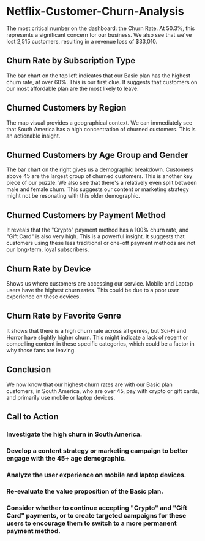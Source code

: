 # Netflix-Customer-Churn-Analysis
The most critical number on the dashboard: the Churn Rate. At 50.3%, this represents a significant concern for our business. We also see that we've lost 2,515 customers, resulting in a revenue loss of $33,010.

## Churn Rate by Subscription Type
The bar chart on the top left indicates that our Basic plan has the highest churn rate, at over 60%. This is our first clue. It suggests that customers on our most affordable plan are the most likely to leave.

## Churned Customers by Region
The map visual provides a geographical context. We can immediately see that South America has a high concentration of churned customers. This is an actionable insight.

## Churned Customers by Age Group and Gender
 The bar chart on the right gives us a demographic breakdown. Customers above 45 are the largest group of churned customers. This is another key piece of our puzzle. We also see that there's a relatively even split between male and female churn. This suggests our content or marketing strategy might not be resonating with this older demographic.

 ## Churned Customers by Payment Method
 It reveals that the "Crypto" payment method has a 100% churn rate, and "Gift Card" is also very high. This is a powerful insight. It suggests that customers using these less traditional or one-off payment methods are not our long-term, loyal subscribers. 

 ## Churn Rate by Device
 Shows us where customers are accessing our service. Mobile and Laptop users have the highest churn rates. This could be due to a poor user experience on these devices.

 ## Churn Rate by Favorite Genre
  It shows that there is a high churn rate across all genres, but Sci-Fi and Horror have slightly higher churn. This might indicate a lack of recent or compelling content in these specific categories, which could be a factor in why those fans are leaving.

  ## Conclusion
We now know that our highest churn rates are with our Basic plan customers, in South America, who are over 45, pay with crypto or gift cards, and primarily use mobile or laptop devices.

##  Call to Action
### Investigate the high churn in South America.

### Develop a content strategy or marketing campaign to better engage with the 45+ age demographic.

### Analyze the user experience on mobile and laptop devices.

### Re-evaluate the value proposition of the Basic plan.

### Consider whether to continue accepting "Crypto" and "Gift Card" payments, or to create targeted campaigns for these users to encourage them to switch to a more permanent payment method.

 
